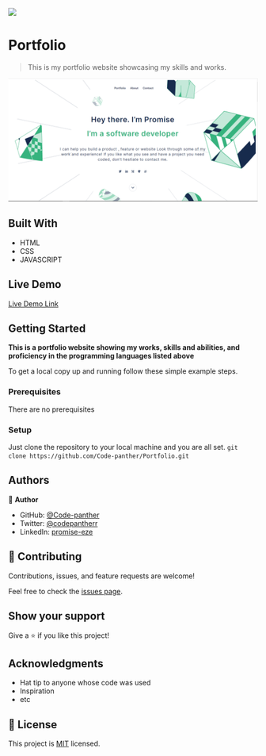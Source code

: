 ![](https://img.shields.io/badge/Microverse-blueviolet)

# Portfolio

> This is my portfolio website showcasing my skills and works.

![Porfolio project](./img/portfolio.PNG)


## Built With

- HTML
- CSS
- JAVASCRIPT

## Live Demo

[Live Demo Link](https://code-panther.github.io/Portfolio/)


## Getting Started

**This is a portfolio website showing my works, skills and abilities, and proficiency in the programming languages listed above**

To get a local copy up and running follow these simple example steps.

### Prerequisites
There are no prerequisites

### Setup
Just clone the repository to your local machine and you are all set.
`git clone https://github.com/Code-panther/Portfolio.git`



## Authors

👤 **Author**

- GitHub: [@Code-panther](https://github.com/Code-panther)
- Twitter: [@codepantherr](https://twitter.com/codepantherr)
- LinkedIn: [promise-eze](https://linkedin.com/in/promise-eze)

## 🤝 Contributing

Contributions, issues, and feature requests are welcome!

Feel free to check the [issues page](../../issues/).

## Show your support

Give a ⭐️ if you like this project!

## Acknowledgments

- Hat tip to anyone whose code was used
- Inspiration
- etc

## 📝 License

This project is [MIT](./MIT.md) licensed.
